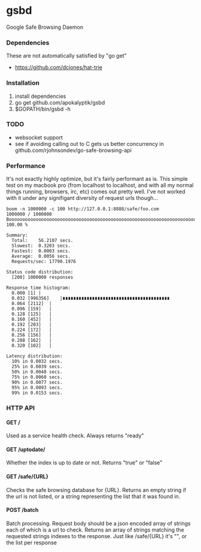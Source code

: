 gsbd
====

Google Safe Browsing Daemon

### Dependencies

These are not automatically satisfied by "go get"

* https://github.com/dcjones/hat-trie

### Installation

1. install dependencies
2. go get github.com/apokalyptik/gsbd
3. $GOPATH/bin/gsbd -h

### TODO

* websocket support
* see if avoiding calling out to C gets us better concurrency in github.com/rjohnsondev/go-safe-browsing-api

### Performance

It's not exactly highly optimize, but it's fairly performant as is. 
This simple test on my macbook pro (from localhost to localhost, 
and with all my normal things running, browsers, irc, etc) comes 
out pretty well.  I've not worked with it under any signifigant 
diversity of request urls though...

```
boom -n 1000000 -c 100 http://127.0.0.1:8888/safe/foo.com
1000000 / 1000000 Boooooooooooooooooooooooooooooooooooooooooooooooooooooooooooooooooooooooooooooooo! 100.00 %

Summary:
  Total:	56.2107 secs.
  Slowest:	0.3203 secs.
  Fastest:	0.0003 secs.
  Average:	0.0056 secs.
  Requests/sec:	17790.1976

Status code distribution:
  [200]	1000000 responses

Response time histogram:
  0.000 [1]	|
  0.032 [996356]	|∎∎∎∎∎∎∎∎∎∎∎∎∎∎∎∎∎∎∎∎∎∎∎∎∎∎∎∎∎∎∎∎∎∎∎∎∎∎∎∎
  0.064 [2112]	|
  0.096 [159]	|
  0.128 [125]	|
  0.160 [452]	|
  0.192 [203]	|
  0.224 [172]	|
  0.256 [156]	|
  0.288 [162]	|
  0.320 [102]	|

Latency distribution:
  10% in 0.0032 secs.
  25% in 0.0039 secs.
  50% in 0.0048 secs.
  75% in 0.0060 secs.
  90% in 0.0077 secs.
  95% in 0.0093 secs.
  99% in 0.0153 secs.
```

### HTTP API

#### GET /

Used as a service health check. Always returns "ready"

#### GET /uptodate/ 

Whether the index is up to date or not. Returns "true" or "false"

#### GET /safe/{URL}

Checks the safe browsing database for {URL}.  Returns an empty string 
if the url is not listed, or a string representing the list that it 
was found in.

#### POST /batch

Batch processing. Request body should be a json encoded array 
of strings each of which is a url to check. Returns an array 
of strings matching the requested strings indexes to the response.
Just like /safe/{URL} it's "", or the list per response
